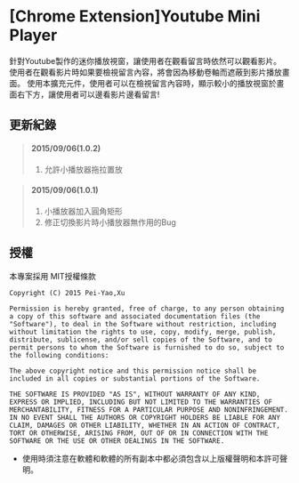# [Chrome Extension]Youtube Mini Player

針對Youtube製作的迷你播放視窗，讓使用者在觀看留言時依然可以觀看影片。
使用者在觀看影片時如果要檢視留言內容，將會因為移動卷軸而遮蔽到影片播放畫面。
使用本擴充元件，使用者可以在檢視留言內容時，顯示較小的播放視窗於畫面右下方，讓使用者可以邊看影片邊看留言!

## 更新紀錄
> #### 2015/09/06(1.0.2)
> 1. 允許小播放器拖拉置放

> #### 2015/09/06(1.0.1)
> 1. 小播放器加入圓角矩形
> 2. 修正切換影片時小播放器無作用的Bug

## 授權
本專案採用 MIT授權條款

```
Copyright (C) 2015 Pei-Yao,Xu

Permission is hereby granted, free of charge, to any person obtaining a copy of this software and associated documentation files (the "Software"), to deal in the Software without restriction, including without limitation the rights to use, copy, modify, merge, publish, distribute, sublicense, and/or sell copies of the Software, and to permit persons to whom the Software is furnished to do so, subject to the following conditions:

The above copyright notice and this permission notice shall be included in all copies or substantial portions of the Software.

THE SOFTWARE IS PROVIDED "AS IS", WITHOUT WARRANTY OF ANY KIND, EXPRESS OR IMPLIED, INCLUDING BUT NOT LIMITED TO THE WARRANTIES OF MERCHANTABILITY, FITNESS FOR A PARTICULAR PURPOSE AND NONINFRINGEMENT. IN NO EVENT SHALL THE AUTHORS OR COPYRIGHT HOLDERS BE LIABLE FOR ANY CLAIM, DAMAGES OR OTHER LIABILITY, WHETHER IN AN ACTION OF CONTRACT, TORT OR OTHERWISE, ARISING FROM, OUT OF OR IN CONNECTION WITH THE SOFTWARE OR THE USE OR OTHER DEALINGS IN THE SOFTWARE.
```

* 使用時須注意在軟體和軟體的所有副本中都必須包含以上版權聲明和本許可聲明。
